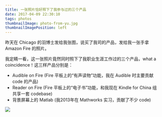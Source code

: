 ```yaml
---
title: 一张照片恰好照下了我参与过的三个产品
date: 2017-04-09 22:30:10
tags: photos
thumbnailImage: photo-from-yu.jpg
thumbnailImagePosition: left
---
```


昨天在 Chicago 的羽博士发给我张图，说买了我司的产品，发给我一张手拿 Amazon Fire 的照片。
<!-- more -->
我定睛一看，这一张照片竟然同时照下了我职业生涯工作过的三个产品，what a coincidence！这三样产品分别是：
+ Audible on Fire (Fire 平板上的“有声读物”功能，我在 Audible 时主要贡献 code 的产品)
+ Reader on Fire (Fire 平板上的“电子书”功能，和我现在 Kindle for China 组共享一套 codebase)
+ 背景屏幕上的 Matlab (我2013年在 Mathworks 实习，贡献了不少 code)

![](photo-from-yu.jpg)
